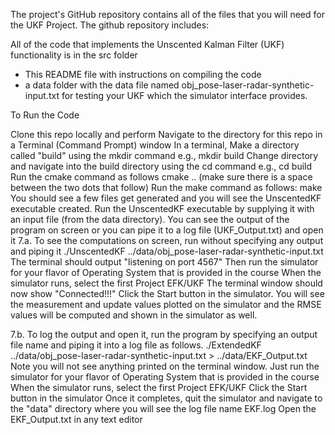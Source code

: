 The project's GitHub repository contains all of the files that you will need for the UKF Project. The github repository includes:

All of the code that implements the Unscented Kalman Filter (UKF) functionality is in the src folder
- This README file with instructions on compiling the code
- a data folder with the data file named obj_pose-laser-radar-synthetic-input.txt for testing your UKF which the simulator interface provides.

To Run the Code

Clone this repo locally and perform
Navigate to the directory for this repo in a Terminal (Command Prompt) window
In a terminal, Make a directory called "build" using the mkdir command e.g., mkdir build
Change directory and navigate into the build directory using the cd command e.g., cd build
Run the cmake command as follows cmake .. (make sure there is a space between the two dots that follow)
Run the make command as follows: make
You should see a few files get generated and you will see the UnscentedKF executable created.
Run the UnscentedKF executable by supplying it with an input file (from the data directory). 
You can see the output of the program on screen or you can pipe it to a log file (UKF_Output.txt) and open it
7.a. To see the computations on screen, run without specifying any output and piping it ./UnscentedKF ../data/obj_pose-laser-radar-synthetic-input.txt The terminal should output "listening on port 4567" Then run the simulator for your flavor of Operating System that is provided in the course When the simulator runs, select the first Project EFK/UKF The terminal window should now show "Connected!!!" Click the Start button in the simulator. You will see the measurement and update values plotted on the simulator and the RMSE values will be computed and shown in the simulator as well. 

7.b. To log the output and open it, run the program by specifying an output file name and piping it into a log file as follows. ./ExtendedKF ../data/obj_pose-laser-radar-synthetic-input.txt > ../data/EKF_Output.txt Note you will not see anything printed on the terminal window. Just run the simulator for your flavor of Operating System that is provided in the course When the simulator runs, select the first Project EFK/UKF Click the Start button in the simulator Once it completes, quit the simulator and navigate to the "data" directory where you will see the log file name EKF.log Open the EKF_Output.txt in any text editor
